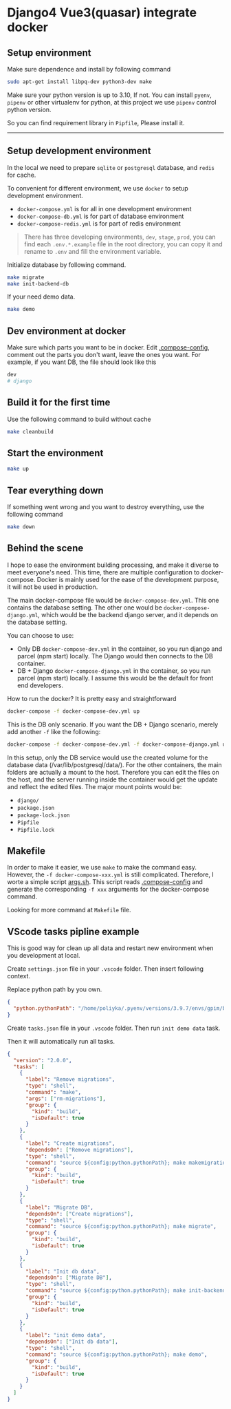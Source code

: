 # Django4 Vue3(quasar) integrate docker

## Setup environment

Make sure dependence and install by following command

```sh
sudo apt-get install libpq-dev python3-dev make
```

Make sure your python version is up to 3.10, If not. You can install `pyenv`, `pipenv` or other virtualenv for python, at this project we use `pipenv` control python version.

So you can find requirement library in `Pipfile`, Please install it.

---

## Setup development environment

In the local we need to prepare `sqlite` or `postgresql` database, and `redis` for cache.

To convenient for different environment, we use `docker` to setup development environment.

- `docker-compose.yml` is for all in one development environment
- `docker-compose-db.yml` is for part of database environment
- `docker-compose-redis.yml` is for part of redis environment

> There has three developing environments, `dev`, `stage`, `prod`, you can find each `.env.*.example` file in the root directory, you can copy it and rename to `.env` and fill the environment variable.

Initialize database by following command.

```sh
make migrate
make init-backend-db
```

If your need demo data.

```sh
make demo
```

## Dev environment at docker

Make sure which parts you want to be in docker. Edit [.compose-config](.compose-config), comment out the parts you don't want, leave the ones you want. For example, if you want DB, the file should look like this

```sh
dev
# django
```

## Build it for the first time

Use the following command to build without cache

```sh
make cleanbuild
```

## Start the environment

```sh
make up
```

## Tear everything down

If something went wrong and you want to destroy everything, use the following command

```sh
make down
```

## Behind the scene

I hope to ease the environment building processing, and make it diverse to meet everyone's need. This time, there are multiple configuration to docker-compose. Docker is mainly used for the ease of the development purpose, it will not be used in production.

The main docker-compose file would be `docker-compose-dev.yml`. This one contains the database setting. The other one would be `docker-compose-django.yml`, which would be the backend django server, and it depends on the database setting.

You can choose to use:

- Only DB `docker-compose-dev.yml` in the container, so you run django and parcel (npm start) locally. The Django would then connects to the DB container.
- DB + Django `docker-compose-django.yml` in the container, so you run parcel (npm start) locally. I assume this would be the default for front end developers.

How to run the docker? It is pretty easy and straightforward

```sh
docker-compose -f docker-compose-dev.yml up
```

This is the DB only scenario. If you want the DB + Django scenario, merely add another `-f` like the following:

```sh
docker-compose -f docker-compose-dev.yml -f docker-compose-django.yml up
```

In this setup, only the DB service would use the created volume for the database data (/var/lib/postgresql/data/). For the other containers, the main folders are actually a mount to the host. Therefore you can edit the files on the host, and the server running inside the container would get the update and reflect the edited files. The major mount points would be:

- `django/`
- `package.json`
- `package-lock.json`
- `Pipfile`
- `Pipfile.lock`

## Makefile

In order to make it easier, we use `make` to make the command easy. However, the `-f docker-compose-xxx.yml` is still complicated. Therefore, I worte a simple script [args.sh](args.sh). This script reads [.compose-config](.compose-config) and generate the corresponding `-f xxx` arguments for the docker-compose command.

Looking for more command at `Makefile` file.

## VScode tasks pipline example

This is good way for clean up all data and restart new environment when you development at local.

Create `settings.json` file in your `.vscode` folder. Then insert following context.

Replace python path by you own.

```json
{
  "python.pythonPath": "/home/poliyka/.pyenv/versions/3.9.7/envs/gpim/bin/activate"
}
```

Create `tasks.json` file in your `.vscode` folder. Then run `init demo data` task.

Then it will automatically run all tasks.

```json
{
  "version": "2.0.0",
  "tasks": [
    {
      "label": "Remove migrations",
      "type": "shell",
      "command": "make",
      "args": ["rm-migrations"],
      "group": {
        "kind": "build",
        "isDefault": true
      }
    },
    {
      "label": "Create migrations",
      "dependsOn": ["Remove migrations"],
      "type": "shell",
      "command": "source ${config:python.pythonPath}; make makemigrations",
      "group": {
        "kind": "build",
        "isDefault": true
      }
    },
    {
      "label": "Migrate DB",
      "dependsOn": ["Create migrations"],
      "type": "shell",
      "command": "source ${config:python.pythonPath}; make migrate",
      "group": {
        "kind": "build",
        "isDefault": true
      }
    },
    {
      "label": "Init db data",
      "dependsOn": ["Migrate DB"],
      "type": "shell",
      "command": "source ${config:python.pythonPath}; make init-backend-db",
      "group": {
        "kind": "build",
        "isDefault": true
      }
    },
    {
      "label": "init demo data",
      "dependsOn": ["Init db data"],
      "type": "shell",
      "command": "source ${config:python.pythonPath}; make demo",
      "group": {
        "kind": "build",
        "isDefault": true
      }
    }
  ]
}
```
